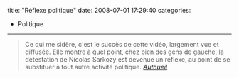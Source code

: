 title: "Réflexe politique"
date: 2008-07-01 17:29:40
categories:
  - Politique
---

> Ce qui me sidère, c'est le succès de cette vidéo, largement vue et diffusée. Elle montre à quel point, chez bien des gens de gauche, la détestation de Nicolas Sarkozy est devenue un réflexe, au point de se substituer à tout autre activité politique.
> <cite>[Authueil](//www.authueil.org/?2008/07/01/922-hair-plutot-que-penser)</cite>